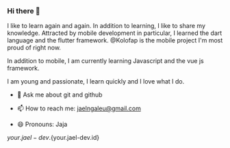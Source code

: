 ### Hi there 👋

I like to learn again and again. In addition to learning, I like to share my knowledge. Attracted by mobile development in particular, I learned the dart language and the flutter framework. @Kolofap is the mobile project I'm most proud of right now.

In addition to mobile, I am currently learning Javascript and the vue js framework.

I am young and passionate, I learn quickly and I love what I do.

- 💬 Ask me about git and github

- 📫 How to reach me: jaelngaleu@gmail.com

- 😄 Pronouns: Jaja

${your.jael-dev}.${your.jael-dev.id} 
